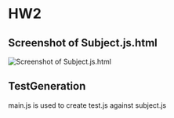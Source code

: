 # HW2

## Screenshot of Subject.js.html

![Screenshot of Subject.js.html](https://github.ncsu.edu/abandar/HW2/blob/master/coverage.png)


## TestGeneration
main.js is used to create test.js against subject.js 
